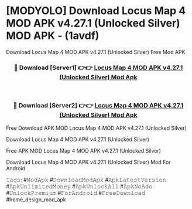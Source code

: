 # [MODYOLO] Download Locus Map 4 MOD APK v4.27.1 (Unlocked Silver) MOD APK - (1avdf)
Download Locus Map 4 MOD APK v4.27.1 (Unlocked Silver) Free Mod APK

<div align="center">
<h3>🔴 Download [Server1] 👉👉 <a href="https://apk-comot.site?title=Locus_Map_4_MOD_APK_v4.27.1_(Unlocked_Silver)">Locus Map 4 MOD APK v4.27.1 (Unlocked Silver) Mod Apk</a></h3><br>

<h3>🔴 Download [Server2] 👉👉 <a href="https://apk-comot.site?title=Locus_Map_4_MOD_APK_v4.27.1_(Unlocked_Silver)">Locus Map 4 MOD APK v4.27.1 (Unlocked Silver) Mod Apk</a></h3>
</div>


Free Download APK MOD Locus Map 4 MOD APK v4.27.1 (Unlocked Silver)

Download Locus Map 4 MOD APK v4.27.1 (Unlocked Silver) 

Free APK MOD Locus Map 4 MOD APK v4.27.1 (Unlocked Silver) 

Download Locus Map 4 MOD APK v4.27.1 (Unlocked Silver) Mod For Android

𝚃𝚊𝚐𝚜: #𝙼𝚘𝚍𝙰𝚙𝚔 #𝙳𝚘𝚠𝚗𝚕𝚘𝚊𝚍𝙼𝚘𝚍𝙰𝚙𝚔 #𝙰𝚙𝚔𝙻𝚊𝚝𝚎𝚜𝚝𝚅𝚎𝚛𝚜𝚒𝚘𝚗 #𝙰𝚙𝚔𝚄𝚗𝚕𝚒𝚖𝚒𝚝𝚎𝚍𝙼𝚘𝚗𝚎𝚢 #𝙰𝚙𝚔𝚄𝚗𝚕𝚘𝚌𝚔𝙰𝚕𝚕 #𝙰𝚙𝚔𝙽𝚘𝙰𝚍𝚜 #𝚄𝚗𝚕𝚘𝚌𝚔𝙿𝚛𝚎𝚖𝚒𝚞𝚖 #𝙵𝚘𝚛𝙰𝚗𝚍𝚛𝚘𝚒𝚍 #𝙵𝚛𝚎𝚎𝙳𝚘𝚠𝚗𝚕𝚘𝚊𝚍 #home_design_mod_apk
